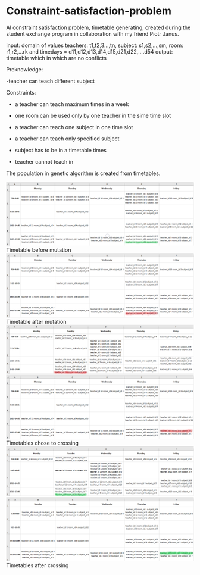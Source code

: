 # Constraint-satisfaction-problem
AI constraint satisfaction problem, timetable generating, created during the student exchange program in collaboration with my friend Piotr Janus. 

input: domain of values teachers: t1,t2,3...,tn, subject: s1,s2,...,sm, room: r1,r2,...rk and timedays = d11,d12,d13,d14,d15,d21,d22,....d54
output: timetable which in which are no conflicts     

Preknowledge: 

-teacher can teach different subject

Constraints:

- a teacher can teach maximum <limit> times in a week 

- one room can be used only by one teacher in the sime time slot

- a teacher can teach one subject in one time slot

- a teacher can teach only specified subject

- subject has to be in a timetable <timesPerWeek> times
  
- teacher cannot teach in <notAvaialableHours>

The population in genetic algorithm is created from timetables.

![](https://github.com/matbarPL/Constraint-satisfaction-problem/blob/master/mut0.png)
Timetable before mutation
![](https://github.com/matbarPL/Constraint-satisfaction-problem/blob/master/mut.png)
Timetable after mutation
![](https://github.com/matbarPL/Constraint-satisfaction-problem/blob/master/cross1.png)
![](https://github.com/matbarPL/Constraint-satisfaction-problem/blob/master/cross2.png)
Timetables chose to crossing
![](https://github.com/matbarPL/Constraint-satisfaction-problem/blob/master/aftercross.png)
![](https://github.com/matbarPL/Constraint-satisfaction-problem/blob/master/aftercross2.png)
Timetables after crossing
